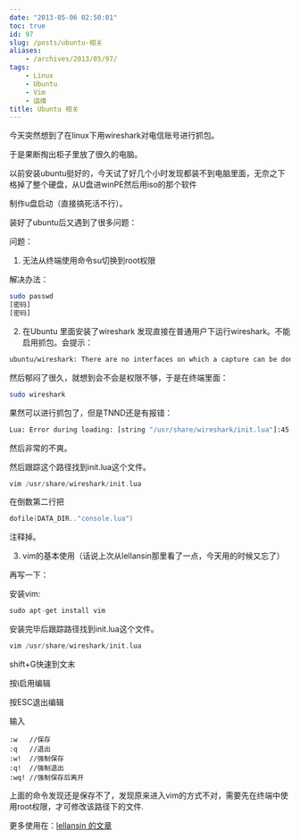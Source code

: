 ```yaml
---
date: "2013-05-06 02:50:01"
toc: true
id: 97
slug: /posts/ubuntu-相关
aliases:
    - /archives/2013/05/97/
tags:
    - Linux
    - Ubuntu
    - Vim
    - 运维
title: Ubuntu 相关
---
```


今天突然想到了在linux下用wireshark对电信账号进行抓包。

于是果断掏出柜子里放了很久的电脑。

以前安装ubuntu挺好的，今天试了好几个小时发现都装不到电脑里面，无奈之下格掉了整个硬盘，从U盘进winPE然后用iso的那个软件

制作u盘启动（直接搞死活不行）。

装好了ubuntu后又遇到了很多问题：

<!-- more -->

问题：

1. 无法从终端使用命令su切换到root权限

解决办法：

``` bash
sudo passwd
[密码]
[密码]
```

2. 在Ubuntu 里面安装了wireshark  发现直接在普通用户下运行wireshark。不能启用抓包。会提示：

``` bash
ubuntu/wireshark: There are no interfaces on which a capture can be done.
```

然后郁闷了很久，就想到会不会是权限不够，于是在终端里面：

``` bash
sudo wireshark
```

果然可以进行抓包了，但是TNND还是有报错：

``` bash
Lua: Error during loading: [string "/usr/share/wireshark/init.lua"]:45: dofile has been disabled
```

然后非常的不爽。

然后跟踪这个路径找到init.lua这个文件。

``` c
vim /usr/share/wireshark/init.lua
```

在倒数第二行把

``` c
dofile(DATA_DIR.."console.lua")
```

注释掉。

3. vim的基本使用（话说上次从lellansin那里看了一点，今天用的时候又忘了）

再写一下：

安装vim:

``` c
sudo apt-get install vim
```

安装完毕后跟踪路径找到init.lua这个文件。

``` c
vim /usr/share/wireshark/init.lua
```

shift+G快速到文末

按i启用编辑

按ESC退出编辑

输入

```
:w   //保存
:q   //退出
:w!  //强制保存
:q!  //强制退出
:wq! //强制保存后离开
```

上面的命令发现还是保存不了，发现原来进入vim的方式不对，需要先在终端中使用root权限，才可修改该路径下的文件.

更多使用在：[lellansin 的文章](http://www.lellansin.com/vim-%E5%9F%BA%E7%A1%80%E6%95%99%E7%A8%8B.html)